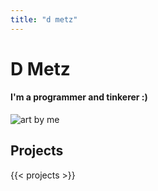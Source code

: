 ```yaml
---
title: "d metz"
---
```


# D Metz

#### I'm a programmer and tinkerer :)

![art by me](/img/image.png)

## Projects

{{< projects >}}
